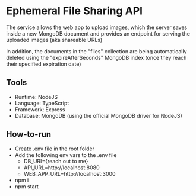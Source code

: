 # Ephemeral File Sharing API

The service allows the web app to upload images, which the server saves inside a new MongoDB document and provides an endpoint for serving the uploaded images (aka shareable URLs)

In addition, the documents in the "files" collection are being automatically deleted using the "expireAfterSeconds" MongoDB index (once they reach their specified expiration date)

## Tools
* Runtime: NodeJS
* Language: TypeScript
* Framework: Express
* Database: MongoDB (using the official MongoDB driver for NodeJS)

## How-to-run
* Create .env file in the root folder
* Add the following env vars to the .env file
  * DB_URI={reach out to me}
  * API_URL=http://localhost:8080
  * WEB_APP_URL=http://localhost:3000
* npm i
* npm start